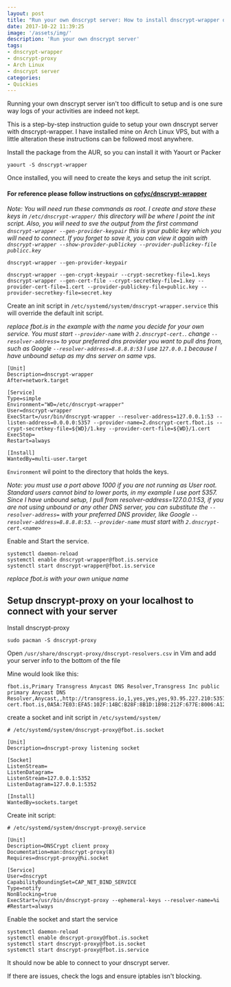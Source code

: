 ```yaml
---
layout: post
title: "Run your own dnscrypt server: How to install dnscrypt-wrapper on an Arch Linux VPS"
date: 2017-10-22 11:39:25
image: '/assets/img/'
description: 'Run your own dnscrypt server'
tags:
- dnscrypt-wrapper
- dnscrypt-proxy
- Arch Linux
- dnscrypt server
categories:
- Quickies
---
```


Running your own dnscrypt server isn't too difficult to setup and is one sure way logs of your activities are indeed not kept.

This is a step-by-step instruction guide to setup your own dnscrypt server with dnscrypt-wrapper. I have installed mine on Arch Linux VPS, but with a little alteration these instructions can be followed most anywhere.

Install the  package from the AUR, so you can install it with Yaourt or Packer

```
yaourt -S dnscrypt-wrapper
```

Once installed, you will need to create the keys and setup the init script.

#### For reference please follow instructions on [cofyc/dnscrypt-wrapper](https://github.com/Cofyc/dnscrypt-wrapper)

*Note: You will need run these commands as root. I create and store these keys in `/etc/dnscrypt-wrapper/` this directory will be where I point the init script. Also, you will need to sve the output from the first command `dnscrypt-wrapper --gen-provider-keypair` this is your public key which you will need to connect. If you forget to save it, you can view it again with `dnscrypt-wrapper --show-provider-publickey --provider-publickey-file publicc.key`*

```
dnscrypt-wrapper --gen-provider-keypair

dnscrypt-wrapper --gen-crypt-keypair --crypt-secretkey-file=1.keys
dnscrypt-wrapper --gen-cert-file --crypt-secretkey-file=1.key --provider-cert-file=1.cert --provider-publickey-file=public.key --provider-secretkey-file=secret.key
```

Create an init script in `/etc/systemd/system/dnscrypt-wrapper.service` this will override the default init script.

*replace fbot.is in the example with the name you decide for your own service. You must start `--provider-name` with `2.dnscrypt-cert.`. change `--resolver-address=` to your preferred dns provider you want to pull dns from, such as Google `--resolver-address=8.8.8.8:53` I use `127.0.0.1` because I have unbound setup as my dns server on same vps.*

```
[Unit]
Description=dnscrypt-wrapper
After=network.target

[Service]
Type=simple
Environment="WD=/etc/dnscrypt-wrapper"
User=dnscrypt-wrapper
ExecStart=/usr/bin/dnscrypt-wrapper --resolver-address=127.0.0.1:53 --listen-address=0.0.0.0:5357 --provider-name=2.dnscrypt-cert.fbot.is --crypt-secretkey-file=${WD}/1.key --provider-cert-file=${WD}/1.cert
ExecStop=
Restart=always

[Install]
WantedBy=multi-user.target
```

`Environment` wil point to the directory that holds the keys.

*Note: you must use a port above 1000 if you are not running as User root.  Standard users cannot bind to lower ports, in my example I use port 5357.  Since I have unbound setup, I pull from resolver-address=127.0.0.1:53, if you are not using unbound or any other DNS server, you can substitute the `--resolver-address=` with your preferred DNS provider, like Google `--resolver-address=8.8.8.8:53`. `--provider-name` must start with `2.dnscrypt-cert.<name>`*

Enable and Start the service.
```
systemctl daemon-reload
systemctl enable dnscrypt-wrapper@fbot.is.service
systenctl start dnscrypt-wrapper@fbot.is.service
```

*replace fbot.is with your own unique name*

## Setup dnscrypt-proxy on your localhost to connect with your server

Install dnscrypt-proxy

```
sudo pacman -S dnscrypt-proxy
```

Open `/usr/share/dnscrypt-proxy/dnscrypt-resolvers.csv` in Vim and add your server info to the bottom of the file

Mine would look like this:

```
fbot.is,Primary Transgress Anycast DNS Resolver,Transgress Inc public primary Anycast DNS Resolver,Anycast,,http://transgress.io,1,yes,yes,yes,93.95.227.210:5357,2.dnscrypt-cert.fbot.is,0A5A:7E03:EFA5:102F:14BC:B28F:8B1D:1B98:212F:677E:8006:A120:2279:1799:567B:F009,
```

create a socket and init script in `/etc/systemd/system/`

```
# /etc/systemd/system/dnscrypt-proxy@fbot.is.socket

[Unit]
Description=dnscrypt-proxy listening socket

[Socket]
ListenStream=
ListenDatagram=
ListenStream=127.0.0.1:5352
ListenDatagram=127.0.0.1:5352

[Install]
WantedBy=sockets.target
```

Create init script:

```
# /etc/systemd/system/dnscrypt-proxy@.service

[Unit]
Description=DNSCrypt client proxy
Documentation=man:dnscrypt-proxy(8)
Requires=dnscrypt-proxy@%i.socket

[Service]
User=dnscrypt
CapabilityBoundingSet=CAP_NET_BIND_SERVICE
Type=notify
NonBlocking=true
ExecStart=/usr/bin/dnscrypt-proxy --ephemeral-keys --resolver-name=%i
#Restart=always
```

Enable the socket and start the service

```
systemctl daemon-reload
systemctl enable dnscrypt-proxy@fbot.is.socket
systemctl start dnscrypt-proxy@fbot.is.socket
systemctl start dnscrypt-proxy@fbot.is.service
```

It should now be able to connect to your dnscrypt server.

If there are issues, check the logs and ensure iptables isn't blocking.
